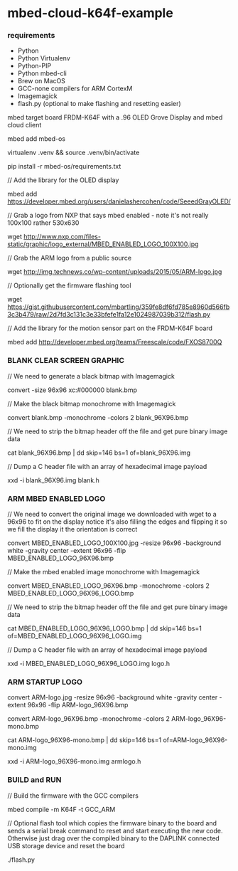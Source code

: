 # mbed-cloud-k64f-example

### requirements

- Python
- Python Virtualenv
- Python-PIP
- Python mbed-cli
- Brew on MacOS
- GCC-none compilers for ARM CortexM
- Imagemagick
- flash.py (optional to make flashing and resetting easier)

mbed target board FRDM-K64F with a .96 OLED Grove Display and mbed cloud client

<!---
mbed new mbed-cloud-k64f-example && cd mbed-cloud-k64f-example
-->

mbed add mbed-os

virtualenv .venv && source .venv/bin/activate

pip install -r mbed-os/requirements.txt

// Add the library for the OLED display

mbed add https://developer.mbed.org/users/danielashercohen/code/SeeedGrayOLED/

// Grab a logo from NXP that says mbed enabled - note it's not really 100x100 rather 530x630

wget http://www.nxp.com/files-static/graphic/logo_external/MBED_ENABLED_LOGO_100X100.jpg

// Grab the ARM logo from a public source

wget http://img.technews.co/wp-content/uploads/2015/05/ARM-logo.jpg

// Optionally get the firmware flashing tool

wget https://gist.githubusercontent.com/mbartling/359fe8df6fd785e8960d566fb3c3b479/raw/2d7fd3c131c3e33bfefe1fa12e1024987039b312/flash.py

// Add the library for the motion sensor part on the FRDM-K64F board

mbed add http://developer.mbed.org/teams/Freescale/code/FXOS8700Q

### BLANK CLEAR SCREEN GRAPHIC

// We need to generate a black bitmap with Imagemagick

convert -size 96x96 xc:#000000 blank.bmp

// Make the black bitmap monochrome with Imagemagick

convert blank.bmp -monochrome -colors 2 blank_96X96.bmp

// We need to strip the bitmap header off the file and get pure binary image data

cat blank_96X96.bmp | dd skip=146 bs=1 of=blank_96X96.img

// Dump a C header file with an array of hexadecimal image payload

xxd -i blank_96X96.img blank.h

### ARM MBED ENABLED LOGO

// We need to convert the original image we downloaded with wget to a 96x96 to fit on the display
notice it's also filling the edges and flipping it so we fill the display it the orientation is correct

convert MBED_ENABLED_LOGO_100X100.jpg -resize 96x96 -background white -gravity center -extent 96x96 -flip MBED_ENABLED_LOGO_96X96.bmp

// Make the mbed enabled image monochrome with Imagemagick

convert MBED_ENABLED_LOGO_96X96.bmp -monochrome -colors 2 MBED_ENABLED_LOGO_96X96_LOGO.bmp

// We need to strip the bitmap header off the file and get pure binary image data

cat MBED_ENABLED_LOGO_96X96_LOGO.bmp | dd skip=146 bs=1 of=MBED_ENABLED_LOGO_96X96_LOGO.img

// Dump a C header file with an array of hexadecimal image payload

xxd -i MBED_ENABLED_LOGO_96X96_LOGO.img logo.h

### ARM STARTUP LOGO

convert ARM-logo.jpg -resize 96x96 -background white -gravity center -extent 96x96 -flip ARM-logo_96X96.bmp

convert ARM-logo_96X96.bmp -monochrome -colors 2 ARM-logo_96X96-mono.bmp

cat ARM-logo_96X96-mono.bmp | dd skip=146 bs=1 of=ARM-logo_96X96-mono.img

xxd -i ARM-logo_96X96-mono.img armlogo.h

### BUILD and RUN

// Build the firmware with the GCC compilers

mbed compile -m K64F -t GCC_ARM

// Optional flash tool which copies the firmware binary to the board and sends a serial break
command to reset and start executing the new code.  Otherwise just drag over the compiled
binary to the DAPLINK connected USB storage device and reset the board

./flash.py